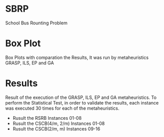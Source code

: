# SBRP
School Bus Rounting Problem 

# Box Plot
Box Plots with comparation the Results, It was run by metaheuristics GRASP, ILS, EP and GA

# Results
Result of the execution of the GRASP, ILS, EP and GA metaheuristics. To perform the Statistical Test, in order to validate the results, each instance was executed 30 times for each of the metaheuristics.
- Rusult the RSRB Instances 01-08 
- Rusult the CSCB(4/m, 2/m) Instances 01-08 
- Rusult the CSCB(2/m, m) Instances 09-16


